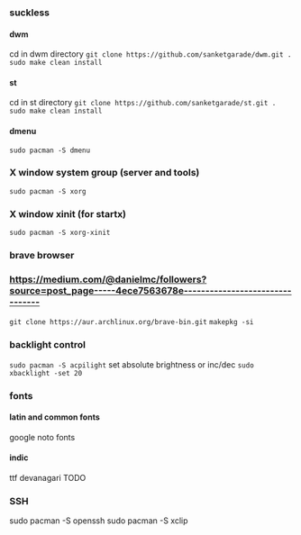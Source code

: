 ### suckless
#### dwm
cd in dwm directory
`git clone https://github.com/sanketgarade/dwm.git .`
`sudo make clean install`
#### st
cd in st directory
`git clone https://github.com/sanketgarade/st.git .`
`sudo make clean install`
#### dmenu
`sudo pacman -S dmenu`
### X window system group (server and tools)
`sudo pacman -S xorg`
### X window xinit (for startx)
`sudo pacman -S xorg-xinit`
### brave browser
### https://medium.com/@danielmc/followers?source=post_page-----4ece7563678e--------------------------------
`git clone https://aur.archlinux.org/brave-bin.git` 
`makepkg -si`
### backlight control
`sudo pacman -S acpilight`
set absolute brightness or inc/dec
`sudo xbacklight -set 20`
### fonts
#### latin and common fonts
google noto fonts
#### indic
ttf devanagari TODO

### SSH


sudo pacman -S openssh
sudo pacman -S xclip

